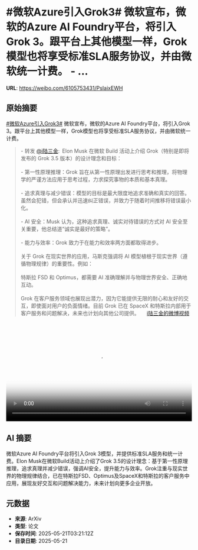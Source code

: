 # #微软Azure引入Grok3# 微软宣布，微软的Azure AI Foundry平台，将引入Grok 3。跟平台上其他模型一样，Grok模型也将享受标准SLA服务协议，并由微软统一计费。 - ...

**URL**: https://weibo.com/6105753431/PsIaixEWH

## 原始摘要

<a href="https://m.weibo.cn/search?containerid=231522type%3D1%26t%3D10%26q%3D%23%E5%BE%AE%E8%BD%AFAzure%E5%BC%95%E5%85%A5Grok3%23&amp;extparam=%23%E5%BE%AE%E8%BD%AFAzure%E5%BC%95%E5%85%A5Grok3%23" data-hide=""><span class="surl-text">#微软Azure引入Grok3#</span></a> 微软宣布，微软的Azure AI Foundry平台，将引入Grok 3。跟平台上其他模型一样，Grok模型也将享受标准SLA服务协议，并由微软统一计费。<br><blockquote> - 转发 <a href="https://weibo.com/1706699904" target="_blank">@i陆三金</a>: Elon Musk 在微软 Build 活动上介绍 Grok（特别是即将发布的 Grok 3.5 版本）的设计理念和目标：<br><br>- 第一性原理推理：Grok 旨在从第一性原理出发进行思考和推理，将物理学的严谨方法应用于思考过程，力求探究事物的本质和基本真理。<br><br>- 追求真理与减少错误：模型的目标是最大限度地追求准确和真实的回答。虽然会犯错，但会承认并迅速纠正错误，并致力于随着时间推移将错误最小化。<br><br>- AI 安全：Musk 认为，这种追求真理、诚实对待错误的方式对 AI 安全至关重要，他总结道“诚实是最好的策略”。<br><br>- 能力与效率：Grok 致力于在能力和效率两方面都取得进步。<br><br>关于 Grok 在现实世界的应用，马斯克强调将 AI 模型植根于现实世界（遵循物理规律）的重要性。例如：<br><br>特斯拉 FSD 和 Optimus，都需要 AI 准确理解并与物理世界安全、正确地互动。<br><br>Grok 在客户服务领域也展现出潜力，因为它能提供无限的耐心和友好的交互，即使面对用户的负面情绪。目前 Grok 已在 SpaceX 和特斯拉内部用于客户服务和问题解决，未来也计划向其他公司提供。 <a href="https://video.weibo.com/show?fid=1034:5168331414503456" data-hide=""><span class="url-icon"><img style="width: 1rem;height: 1rem" src="https://h5.sinaimg.cn/upload/2015/09/25/3/timeline_card_small_video_default.png" referrerpolicy="no-referrer"></span><span class="surl-text">i陆三金的微博视频</span></a></blockquote><br clear="both"><div style="clear: both"></div><video controls="controls" poster="https://tvax4.sinaimg.cn/orj480/65ba2c80ly1i1lrt6dlhlj21hc0u0dhj.jpg" style="width: 100%"><source src="https://f.video.weibocdn.com/o0/Wb14t74Hlx08oo4d5BJm01041201xwkQ0E010.mp4?label=mp4_720p&amp;template=1280x720.25.0&amp;ori=0&amp;ps=1CwnkDw1GXwCQx&amp;Expires=1747801052&amp;ssig=dYVFBY%2Fa4u&amp;KID=unistore,video"><source src="https://f.video.weibocdn.com/o0/MbC2yp4slx08oo4cuiCk01041200MUaK0E010.mp4?label=mp4_hd&amp;template=852x480.25.0&amp;ori=0&amp;ps=1CwnkDw1GXwCQx&amp;Expires=1747801052&amp;ssig=Vnut1n2G2o&amp;KID=unistore,video"><source src="https://f.video.weibocdn.com/o0/I33qWtK6lx08oo4co4wo01041200vEA60E010.mp4?label=mp4_ld&amp;template=640x360.25.0&amp;ori=0&amp;ps=1CwnkDw1GXwCQx&amp;Expires=1747801052&amp;ssig=oTWuXGc%2Bk9&amp;KID=unistore,video"><p>视频无法显示，请前往<a href="https://video.weibo.com/show?fid=1034%3A5168331414503456" target="_blank" rel="noopener noreferrer">微博视频</a>观看。</p></video>

## AI 摘要

微软Azure AI Foundry平台将引入Grok 3模型，并提供标准SLA服务和统一计费。Elon Musk在微软Build活动上介绍了Grok 3.5的设计理念：基于第一性原理推理，追求真理并减少错误，强调AI安全，提升能力与效率。Grok注重与现实世界的物理规律结合，已在特斯拉FSD、Optimus及SpaceX和特斯拉的客户服务中应用，展现友好交互和问题解决能力，未来计划向更多企业开放。

## 元数据

- **来源**: ArXiv
- **类型**: 论文
- **保存时间**: 2025-05-21T03:21:12Z
- **目录日期**: 2025-05-21
